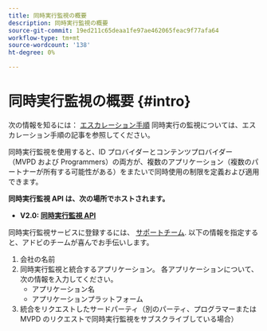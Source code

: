 ```yaml
---
title: 同時実行監視の概要
description: 同時実行監視の概要
source-git-commit: 19ed211c65deaa1fe97ae462065feac9f77afa64
workflow-type: tm+mt
source-wordcount: '138'
ht-degree: 0%

---
```



# 同時実行監視の概要 {#intro}

次の情報を知るには： [エスカレーション手順](/help/concurrency-monitoring/cm-escalation-procedures.md) 同時実行の監視については、エスカレーション手順の記事を参照してください。

同時実行監視を使用すると、ID プロバイダーとコンテンツプロバイダー（MVPD および Programmers）の両方が、複数のアプリケーション（複数のパートナーが所有する可能性がある）をまたいで同時使用の制限を定義および適用できます。

**同時実行監視 API は、次の場所でホストされます。**

* **V2.0: [同時実行監視 API](http://docs.adobeptime.io/cm-api-v2/)**

同時実行監視サービスに登録するには、 [サポートチーム](mailto:tve-support@adobe.com). 以下の情報を指定すると、アドビのチームが喜んでお手伝いします。

1. 会社の名前
1. 同時実行監視と統合するアプリケーション。 各アプリケーションについて、次の情報を入力してください。
   * アプリケーション名
   * アプリケーションプラットフォーム
1. 統合をリクエストしたサードパーティ（別のパーティ、プログラマーまたは MVPD のリクエストで同時実行監視をサブスクライブしている場合）
